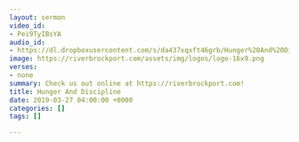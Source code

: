 ```yaml
---
layout: sermon
video_id:
- Pei9TyIBsYA
audio_id:
- https://dl.dropboxusercontent.com/s/da437xqxft46grb/Hunger%20And%20Discipline.mp3?dl=0
image: https://riverbrockport.com/assets/img/logos/logo-16x9.png
verses:
- none
summary: Check us out online at https://riverbrockport.com!
title: Hunger And Discipline
date: 2019-03-27 04:00:00 +0000
categories: []
tags: []

---
```

